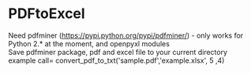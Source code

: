 # PDFtoExcel
Need pdfminer (https://pypi.python.org/pypi/pdfminer/) - only works for Python 2.* at the moment, and openpyxl modules </br>
Save pdfminer package, pdf and excel file to your current directory</br>
example call= convert_pdf_to_txt('sample.pdf','example.xlsx', 5 ,4)
